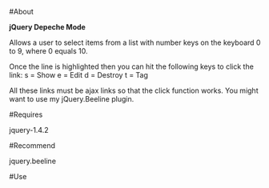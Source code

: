 #About

**jQuery Depeche Mode**

Allows a user to select items from a list with number keys on the keyboard 0 to 9, where 0 equals 10.

Once the line is highlighted then you can hit the following keys to click the link:
s = Show
e = Edit
d = Destroy
t = Tag

All these links must be ajax links so that the click function works.  You might want to use my jQuery.Beeline plugin.

#Requires

jquery-1.4.2

#Recommend

jquery.beeline

#Use

